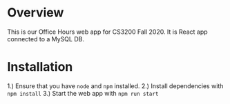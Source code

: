 # Overview

This is our Office Hours web app for CS3200 Fall 2020. It is React app connected to a MySQL DB.


# Installation

1.) Ensure that you have `node` and `npm` installed.
2.) Install dependencies with `npm install`
3.) Start the web app with `npm run start`